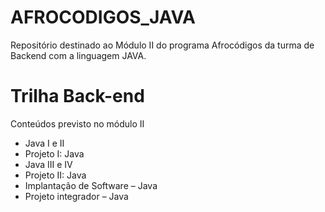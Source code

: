 # AFROCODIGOS_JAVA
Repositório destinado ao Módulo II do programa Afrocódigos da turma de Backend com a linguagem JAVA.

# Trilha Back-end
Conteúdos previsto no módulo II

- Java I e II
- Projeto I: Java
- Java III e IV
- Projeto II: Java
- Implantação de Software – Java
- Projeto integrador  – Java
